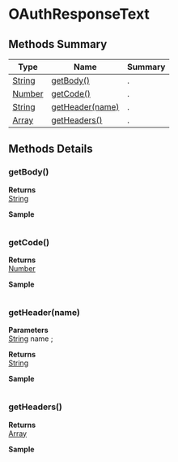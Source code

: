 #  OAuthResponseText


## Methods Summary

| Type                                                  | Name                    | Summary                                                                                                           |
| ----------------------------------------------------- | ----------------------- | ----------------------------------------------------------------------------------------------------------------- |
| [String](../../JSLib/String.md) | [getBody()](OAuthResponseText.md#getbody)                   | .                                    |
| [Number](../../JSLib/Number.md) | [getCode()](OAuthResponseText.md#getcode)                   | .                                    |
| [String](../../JSLib/String.md) | [getHeader(name)](OAuthResponseText.md#getheader-name)                   | .                                    |
| [Array](../../JSLib/Array.md) | [getHeaders()](OAuthResponseText.md#getheaders)                   | .                                    |

## Methods Details

### getBody()




**Returns**\
[String](../../JSLib/String.md) 


**Sample**

```javascript

```
### getCode()




**Returns**\
[Number](../../JSLib/Number.md) 


**Sample**

```javascript

```
### getHeader(name)



**Parameters**\
[String](../../JSLib/String.md) name  ;

**Returns**\
[String](../../JSLib/String.md) 


**Sample**

```javascript

```
### getHeaders()




**Returns**\
[Array](../../JSLib/Array.md) 


**Sample**

```javascript

```

